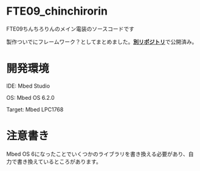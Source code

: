 # FTE09_chinchirorin
 FTE09ちんちろりんのメイン電装のソースコードです

製作ついでにフレームワーク？としてまとめました。[**別リポジトリ**](https://github.com/FROM-THE-EARTH/Avionics-Software)で公開済み。

# 開発環境
 IDE: Mbed Studio
 
 OS: Mbed OS 6.2.0

 Target: Mbed LPC1768
 
# 注意書き
 Mbed OS 6になったことでいくつかのライブラリを書き換える必要があり、自力で書き換えているところがあります。
